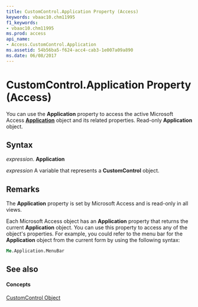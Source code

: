 ```yaml
---
title: CustomControl.Application Property (Access)
keywords: vbaac10.chm11995
f1_keywords:
- vbaac10.chm11995
ms.prod: access
api_name:
- Access.CustomControl.Application
ms.assetid: 54b56ba5-f624-acc4-cab3-1e007a09a890
ms.date: 06/08/2017
---
```



# CustomControl.Application Property (Access)

You can use the **Application** property to access the active Microsoft Access **[Application](application-object-access.md)** object and its related properties. Read-only **Application** object.


## Syntax

 _expression_. **Application**

 _expression_ A variable that represents a **CustomControl** object.


## Remarks

The **Application** property is set by Microsoft Access and is read-only in all views.

Each Microsoft Access object has an **Application** property that returns the current **Application** object. You can use this property to access any of the object's properties. For example, you could refer to the menu bar for the **Application** object from the current form by using the following syntax:




```vb
Me.Application.MenuBar 

```


## See also


#### Concepts


[CustomControl Object](customcontrol-object-access.md)

